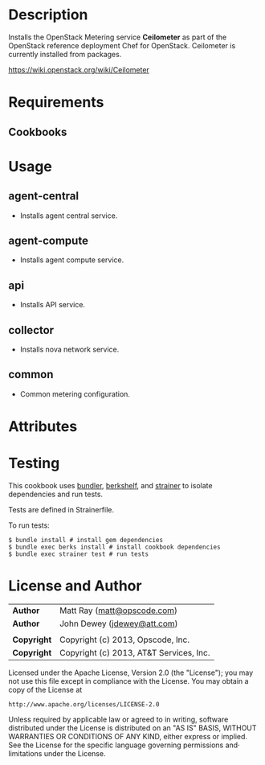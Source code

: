 Description
===========

Installs the OpenStack Metering service **Ceilometer** as part of the OpenStack
reference deployment Chef for OpenStack.  Ceilometer is currently installed
from packages.

https://wiki.openstack.org/wiki/Ceilometer

Requirements
============

Cookbooks
---------

Usage
=====

agent-central
----
- Installs agent central service.

agent-compute
----
- Installs agent compute service.

api
----
- Installs API service.

collector
----
- Installs nova network service.

common
----
- Common metering configuration.

Attributes
==========

Testing
=====

This cookbook uses [bundler](http://gembundler.com/), [berkshelf](http://berkshelf.com/), and [strainer](https://github.com/customink/strainer) to isolate dependencies and run tests.

Tests are defined in Strainerfile.

To run tests:

    $ bundle install # install gem dependencies
    $ bundle exec berks install # install cookbook dependencies
    $ bundle exec strainer test # run tests

License and Author
==================

|                      |                                                    |
|:---------------------|:---------------------------------------------------|
| **Author**           |  Matt Ray (<matt@opscode.com>)                     |
| **Author**           |  John Dewey (<jdewey@att.com>)                     |
|                      |                                                    |
| **Copyright**        |  Copyright (c) 2013, Opscode, Inc.                 |
| **Copyright**        |  Copyright (c) 2013, AT&T Services, Inc.           |


Licensed under the Apache License, Version 2.0 (the "License");
you may not use this file except in compliance with the License.
You may obtain a copy of the License at

    http://www.apache.org/licenses/LICENSE-2.0

Unless required by applicable law or agreed to in writing, software
distributed under the License is distributed on an "AS IS" BASIS,
WITHOUT WARRANTIES OR CONDITIONS OF ANY KIND, either express or implied.
See the License for the specific language governing permissions and⋅
limitations under the License.
